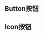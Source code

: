 ## Button按钮

<ClientOnly>
  <m-button></m-button>
</ClientOnly>

## Icon按钮

<ClientOnly>
  <m-icon></m-icon>
</ClientOnly>